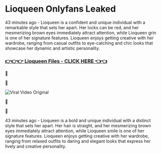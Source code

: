 # Lioqueen Onlyfans Leaked

<p>43 minutes ago - Lioqueen is a confident and unique individual with a remarkable style that sets her apart. Her locks can be red, and her mesmerizing brown eyes immediately attract attention, while Lioqueen grin is one of her signature features. Lioqueen enjoys getting creative with her wardrobe, ranging from casual outfits to eye-catching and chic looks that showcase her dynamic and artistic personality.</p><p>
<h3><a href="https://fansleaks.com-getfree.pro/lioqueen" rel="nofollow">👉👉👉 Lioqueen Files - CLICK HERE 👈👈</a></h3>
<p>🔻</p>
<p>🔻</p> <p>
<a href="https://fansleaks.com-getfree.pro/lioqueen" rel="nofollow"><img src="https://i.imgur.com/0ZbtXZ5.gif" alt="Viral Video Original" style="max-width: 100%; display: inline-block;" data-target="animated-image.originalImage"></a>
<p>🔻</p>
<p>🔻</p> <p>43 minutes ago - Lioqueen is a bold and unique individual with a distinct style that sets her apart. Her hair is straight, and her mesmerizing brown eyes immediately attract attention, while Lioqueen smile is one of her signature features. Lioqueen enjoys getting creative with her wardrobe, ranging from relaxed outfits to daring and elegant looks that express her lively and creative personality.</p>